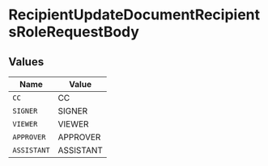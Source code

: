 # RecipientUpdateDocumentRecipientsRoleRequestBody


## Values

| Name        | Value       |
| ----------- | ----------- |
| `CC`        | CC          |
| `SIGNER`    | SIGNER      |
| `VIEWER`    | VIEWER      |
| `APPROVER`  | APPROVER    |
| `ASSISTANT` | ASSISTANT   |